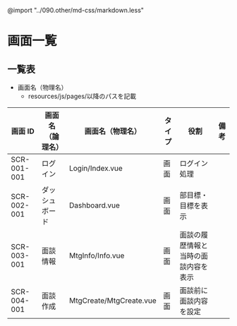 @import "../090.other/md-css/markdown.less"

# 画面一覧

## 一覧表

- 画面名（物理名）
  - resources/js/pages/以降のパスを記載

| 画面 ID     | 画面名（論理名） | 画面名（物理名）        | タイプ | 役割                                 | 備考 |
| ----------- | ---------------- | ----------------------- | ------ | ------------------------------------ | ---- |
| SCR-001-001 | ログイン         | Login/Index.vue         | 画面   | ログイン処理                         |      |
| SCR-002-001 | ダッシュボード   | Dashboard.vue           | 画面   | 部目標・目標を表示                   |      |
| SCR-003-001 | 面談情報         | MtgInfo/Info.vue        | 画面   | 面談の履歴情報と当時の面談内容を表示 |      |
| SCR-004-001 | 面談作成         | MtgCreate/MtgCreate.vue | 画面   | 面談前に面談内容を設定               |      |
